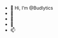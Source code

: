 - 👋 Hi, I’m @Budlytics
- 👀 
- 🌱 
- 💞️ 
- 📫 

<!---
Budlytics/Budlytics is a ✨ special ✨ repository because its `README.md` (this file) appears on your GitHub profile.
You can click the Preview link to take a look at your changes.
--->
